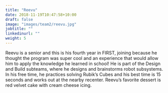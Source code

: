 ```yaml
---
title: "Reevu"
date: 2018-11-19T10:47:58+10:00
draft: false
image: "images/team2/reevu.jpg"
jobtitle: ""
linkedinurl: ""
weight: 5
---
```


Reevu is a senior and this is his fourth year in FIRST, joining because he thought the program was super cool and an experience that would allow him to apply the knowledge he learned in school! He is part of the Design and Build subteams, where he designs and brainstorms robot subsystems. In his free time, he practices solving Rubik’s Cubes and his best time is 15 seconds and works out at the nearby recenter. Reevu’s favorite dessert is red velvet cake with cream cheese icing.
